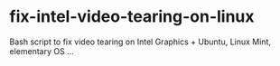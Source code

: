 # fix-intel-video-tearing-on-linux
Bash script to fix video tearing on Intel Graphics + Ubuntu, Linux Mint, elementary OS ...
